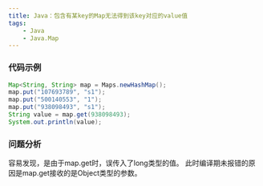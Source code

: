 ```yaml
---
title: Java：包含有某key的Map无法得到该key对应的value值
tags:
    - Java
    - Java.Map
---
```


### 代码示例
``` java
Map<String, String> map = Maps.newHashMap();
map.put("107693789", "s1");
map.put("500140553", "1");
map.put("938098493", "s1");
String value = map.get(938098493);
System.out.println(value);
```

### 问题分析
容易发现，是由于map.get时，误传入了long类型的值。
此时编译期未报错的原因是map.get接收的是Object类型的参数。
